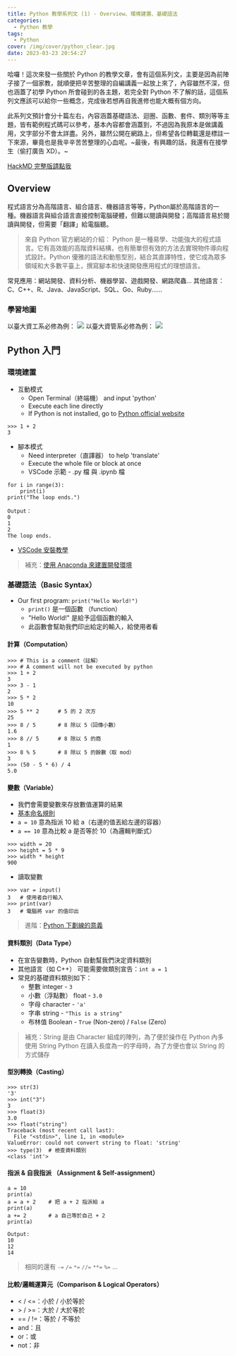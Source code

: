 ```yaml
---
title: Python 教學系列文 (1) - Overview、環境建置、基礎語法
categories:
  - Python 教學
tags:
  - Python
cover: /img/cover/python_clear.jpg
date: 2023-03-23 20:54:27
---
```



哈囉！這次來發一些關於 Python 的教學文章，會有這個系列文，主要是因為前陣子接了一個家教，就順便把辛苦整理的自編講義一起放上來了，內容雖然不深，但也涵蓋了初學 Python 所會碰到的各主題，若完全對 Python 不了解的話，這個系列文應該可以給你一些概念，完成後若想再自我進修也能大概有個方向。

此系列文預計會分十篇左右，內容涵蓋基礎語法、迴圈、函數、套件、類別等等主題，皆有範例程式碼可以參考，基本內容都會涵蓋到，不過因為我原本是做講義用，文字部分不會太詳盡。另外，雖然公開在網路上，但希望各位轉載還是標註一下來源，畢竟也是我辛辛苦苦整理的心血呢。~最後，有興趣的話，我還有在接學生（偷打廣告 XD）。~

[HackMD 完整版請點我](https://hackmd.io/w5n1Ow8NSea_-UAeXTJDSw?view)

## Overview
程式語言分為高階語言、組合語言、機器語言等等，Python屬於高階語言的一種。機器語言與組合語言直接控制電腦硬體，但難以閱讀與開發；高階語言易於閱讀與開發，但需要「翻譯」給電腦聽。

> 來自 Python 官方網站的介紹：
> Python 是一種易學、功能強大的程式語言。它有高效能的高階資料結構，也有簡單但有效的方法去實現物件導向程式設計。Python 優雅的語法和動態型別，結合其直譯特性，使它成為眾多領域和大多數平臺上，撰寫腳本和快速開發應用程式的理想語言。

常見應用：網站開發、資料分析、機器學習、遊戲開發、網路爬蟲...
其他語言：C、C++、R、Java、JavaScript、SQL、Go、Ruby......


### 學習地圖
以臺大資工系必修為例：
![](https://i.imgur.com/Y2AdRO3.png)
以臺大資管系必修為例：
![](https://i.imgur.com/aC9lfrs.png)


## Python 入門
### 環境建置
 - 互動模式
     - Open Terminal（終端機） and input 'python'
     - Execute each line directly
     - If Python is not installed, go to [Python official website](https://www.python.org/downloads/)

```
>>> 1 + 2
3
```

 - 腳本模式
     - Need interpreter（直譯器） to help 'translate'
     - Execute the whole file or block at once
     - VSCode 示範 - .py 檔 與 .ipynb 檔

```python=
for i in range(3):
    print(i)
print("The loop ends.")
```
```
Output：
0
1
2
The loop ends.
```

 - [VSCode 安裝教學](https://www.citerp.com.tw/citwp2/2021/12/22/vs-code_python_01/)

> 補充：[使用 Anaconda 來建置開發環境](https://medium.com/ccclub/ccclub-python-for-beginners-tutorial-c23859d2bde4)

### 基礎語法（Basic Syntax）
 - Our first program: `print("Hello World!")`
     - `print()` 是一個函數 （function）
     - "Hello World!" 是給予這個函數的輸入
     - 此函數會幫助我們印出給定的輸入，給使用者看

#### 計算（Computation）
```
>>> # This is a comment（註解）
>>> # A comment will not be executed by python
>>> 1 + 2
3
>>> 3 - 1
2
>>> 5 * 2
10
>>> 5 ** 2      # 5 的 2 次方
25
>>> 8 / 5       # 8 除以 5（回傳小數）
1.6
>>> 8 // 5      # 8 除以 5 的商
1
>>> 8 % 5       # 8 除以 5 的餘數（取 mod）
3
>>> (50 - 5 * 6) / 4
5.0
```


#### 變數（Variable）
- 我們會需要變數來存放數值運算的結果
- [基本命名規則](https://ithelp.ithome.com.tw/articles/10217188)
- `a = 10` 意為指派 10 給 a（右邊的值丟給左邊的容器）
- `a == 10` 意為比較 a 是否等於 10（為邏輯判斷式）

```
>>> width = 20
>>> height = 5 * 9
>>> width * height
900
```
- 讀取變數

```
>>> var = input()
3   # 使用者自行輸入
>>> print(var)
3   # 電腦將 var 的值印出
```

 > 進階：[Python 下劃線的意義](https://zhuanlan.zhihu.com/p/36173202)

#### 資料類別（Data Type）
 - 在宣告變數時，Python 自動幫我們決定資料類別
 - 其他語言（如 C++） 可能需要做類別宣告：`int a = 1`
 - 常見的基礎資料類別如下：
     - 整數 integer - `3`
     - 小數（浮點數） float - `3.0`
     - 字母 character - `'a'`
     - 字串 string - `"This is a string"`
     - 布林值 Boolean - `True` (Non-zero) / `False` (Zero)
    
 > 補充：String 是由 Character 組成的陣列，為了便於操作在 Python 內多使用 String
 > Python 在讀入長度為一的字母時，為了方便也會以 String 的方式儲存
#### 型別轉換（Casting）
```
>>> str(3)
'3'
>>> int("3")
3
>>> float(3)
3.0
>>> float("string")
Traceback (most recent call last):
  File "<stdin>", line 1, in <module>
ValueError: could not convert string to float: 'string'
>>> type(3)  # 檢查資料類別
<class 'int'>
```
#### 指派 & 自我指派 （Assignment & Self-assignment）
```python=
a = 10
print(a)
a = a + 2    # 把 a + 2 指派給 a
print(a)
a += 2       # a 自己等於自己 + 2
print(a)
```
```
Output:
10
12
14
```
> 相同的還有 `-=` `/=` `*=` `//=` `**=` `%=` ...

#### 比較/邏輯運算元（Comparison & Logical Operators）
 - < / <=：小於 / 小於等於
 - \> / >=：大於 / 大於等於
 - == / !=：等於 / 不等於
 - and：且
 - or：或
 - not：非